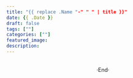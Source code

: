 ```yaml
---
title: "{{ replace .Name "-" " " | title }}"
date: {{ .Date }}
draft: false
tags: [""]
categories: [""]
featured_image: 
description: 
---
```


<br>

<center>  ·End·  </center>